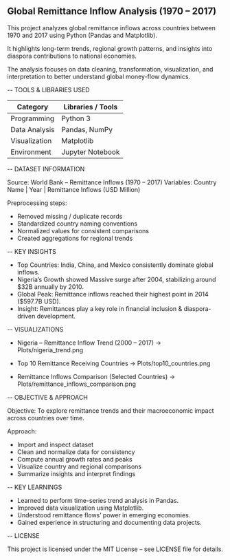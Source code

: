  Global Remittance Inflow Analysis (1970 – 2017)
 ---------------------------------------------------
 This project analyzes global remittance inflows across countries between
 1970 and 2017 using Python (Pandas and Matplotlib).

 It highlights long-term trends, regional growth patterns, and insights
 into diaspora contributions to national economies.

 The analysis focuses on data cleaning, transformation, visualization, 
 and interpretation to better understand global money-flow dynamics.


--  TOOLS & LIBRARIES USED

| Category     | Libraries / Tools         |
|---------------|--------------------------|
| Programming   | Python 3                 |
| Data Analysis | Pandas, NumPy            |
| Visualization | Matplotlib      |
| Environment   | Jupyter Notebook         |

-- DATASET INFORMATION

Source: World Bank – Remittance Inflows (1970 – 2017)
Variables: Country Name | Year | Remittance Inflows (USD Million)

Preprocessing steps:
  - Removed missing / duplicate records
  - Standardized country naming conventions
  - Normalized values for consistent comparisons
  - Created aggregations for regional trends

-- KEY INSIGHTS

- Top Countries: India, China, and Mexico consistently dominate global inflows.
- Nigeria’s Growth showed Massive surge after 2004, stabilizing around $32B annually by 2010.
- Global Peak: Remittance inflows reached their highest point in 2014 ($597.7B USD).
- Insight: Remittances play a key role in financial inclusion & diaspora-driven development.

-- VISUALIZATIONS

- Nigeria – Remittance Inflow Trend (2000 – 2017)
   → Plots/nigeria_trend.png

- Top 10 Remittance Receiving Countries
   → Plots/top10_countries.png

- Remittance Inflows Comparison (Selected Countries)
   → Plots/remittance_inflows_comparison.png

-- OBJECTIVE & APPROACH

Objective:
To explore remittance trends and their macroeconomic impact across countries over time.

Approach:
  - Import and inspect dataset
  - Clean and normalize data for consistency
  - Compute annual growth rates and peaks
  - Visualize country and regional comparisons
  - Summarize insights and interpret findings

-- KEY LEARNINGS

- Learned to perform time-series trend analysis in Pandas.
- Improved data visualization using Matplotlib.
- Understood remittance flows’ power in emerging economies.
- Gained experience in structuring and documenting data projects.

-- LICENSE

This project is licensed under the MIT License – see LICENSE file for details.
